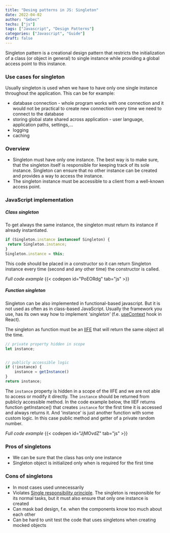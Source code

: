 ```yaml
---
title: "Desing patterns in JS: Singleton"
date: 2022-04-02
author: "Gebec"
techs: ["js"]
tags: ["Javascript", "Design Patterns"]
categories: ["Javascript", "Guide"]
draft: false
---
```


Singleton pattern is a creational design pattern that restricts the initialization of a class (or object in general) to single instance while providing a global access point to this instance.

### Use cases for singleton
Usually singleton is used when we have to have only one single instance throughout the application. This can be for example:
- database connection - whole program works with one connection and it would not be practical to create new connection every time we need to connect to the database
- storing global state shared across application - user language, application paths, settings,...
- logging
- caching


### Overview
- Singleton must have only one instance. The best way is to make sure, that the singleton itself is responsible for keeping track of its sole instance. Singleton can ensure that no other instance can be created and provides a way to access the instance.
- The singleton instance must be accessible to a client from a well-known access point.

### JavaScript implementation
##### Class singleton
To get always the same instance, the singleton must return its instance if already instantiated.
```js
if (Singleton.instance instanceof Singleton) {
 return Singleton.instance;
}
Singleton.instance = this;
```

This code should be placed in a constructor so it can return Singleton instance every time (second and any other time) the constructor is called.

*Full code example*
{{< codepen id="PoEORdg" tab="js" >}}

##### Function singleton
Singleton can be also implemented in functional-based javascript. But it is not used as often as in class-based JavaScript. Usually the framework you use, has its own way how to implement *'singleton'* (f.e. [useContext](https://reactjs.org/docs/context.html) hook in React).

The singleton as function must be an [IIFE](https://developer.mozilla.org/en-US/docs/Glossary/IIFE) that will return the same object all the time.
```js
// private property hidden in scope
let instance;


// publicly accessible logic
if (!instance) {
    instance = getInstance()
}
return instance;
```

The `instance` property is hidden in a scope of the IIFE and we are not able to access or modify it directly. The `instance` should be returned from publicly accessible method. In the code example below, the IIEF returns function getInstance() that creates `instance` for the first time it is accessed and always returns it. And 'instance' is just another function with some custom logic. In this case public method and getter of a private random number.

*Full code example*
{{< codepen id="JjMOvdZ" tab="js" >}}


### Pros of singletons
- We can be sure that the class has only one instance
- Singleton object is initialized only when is required for the first time

### Cons of singletons
- In most cases used unnecessarily
- Violates [Single responsibility principle](https://en.wikipedia.org/wiki/Single-responsibility_principle). The singleton is responsible for its normal tasks, but it must also ensure that only one instance is created
- Can mask bad design, f.e. when the components know too much about each other
- Can be hard to unit test the code that uses singletons when creating mocked objects
